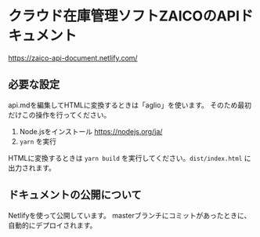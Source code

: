 # クラウド在庫管理ソフトZAICOのAPIドキュメント

https://zaico-api-document.netlify.com/

## 必要な設定

api.mdを編集してHTMLに変換するときは「aglio」を使います。
そのため最初だけこの操作を行ってください。

1. Node.jsをインストール https://nodejs.org/ja/
2. `yarn` を実行

HTMLに変換するときは `yarn build` を実行してください。`dist/index.html` に出力されます。

## ドキュメントの公開について

Netlifyを使って公開しています。
masterブランチにコミットがあったときに、自動的にデプロイされます。
